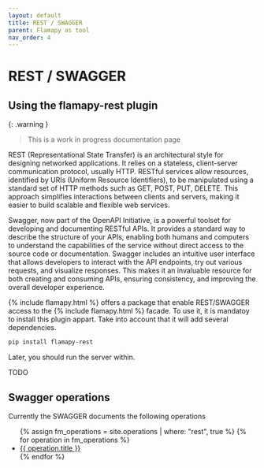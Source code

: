 ```yaml
---
layout: default
title: REST / SWAGGER
parent: Flamapy as tool
nav_order: 4
---
```


# REST / SWAGGER

## Using the flamapy-rest plugin

{: .warning }
> This is a work in progress documentation page


REST (Representational State Transfer) is an architectural style for designing networked applications. It relies on a stateless, client-server communication protocol, usually HTTP. RESTful services allow resources, identified by URIs (Uniform Resource Identifiers), to be manipulated using a standard set of HTTP methods such as GET, POST, PUT, DELETE. This approach simplifies interactions between clients and servers, making it easier to build scalable and flexible web services.

Swagger, now part of the OpenAPI Initiative, is a powerful toolset for developing and documenting RESTful APIs. It provides a standard way to describe the structure of your APIs, enabling both humans and computers to understand the capabilities of the service without direct access to the source code or documentation. Swagger includes an intuitive user interface that allows developers to interact with the API endpoints, try out various requests, and visualize responses. This makes it an invaluable resource for both creating and consuming APIs, ensuring consistency, and improving the overall developer experience.

{% include flamapy.html %} offers a package that enable REST/SWAGGER access to the {% include flamapy.html %} facade. To use it, it is mandatoy to install this plugin appart. Take into account that it will add several dependencies. 

```bash
pip install flamapy-rest
```

Later, you should run the server within. 

TODO

## Swagger operations

Currently the SWAGGER documents the following operations

<ul>
  {% assign fm_operations = site.operations | where: "rest", true %}
  {% for operation in fm_operations %}
    <li><a href="{{ operation.url }}">{{ operation.title }}</a></li>
  {% endfor %}
</ul>